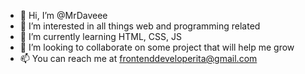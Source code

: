 - 👋 Hi, I’m @MrDaveee
- 👀 I’m interested in all things web and programming related
- 🌱 I’m currently learning HTML, CSS, JS
- 💞️ I’m looking to collaborate on some project that will help me grow
- 📫 You can reach me at frontenddeveloperita@gmail.com

<!---
MrDaveee/MrDaveee is a ✨ special ✨ repository because its `README.md` (this file) appears on your GitHub profile.
You can click the Preview link to take a look at your changes.
--->

